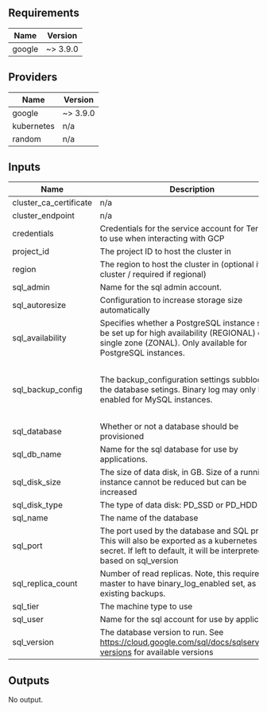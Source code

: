 ## Requirements

| Name | Version |
|------|---------|
| google | ~> 3.9.0 |

## Providers

| Name | Version |
|------|---------|
| google | ~> 3.9.0 |
| kubernetes | n/a |
| random | n/a |

## Inputs

| Name | Description | Type | Default | Required |
|------|-------------|------|---------|:--------:|
| cluster\_ca\_certificate | n/a | `any` | n/a | yes |
| cluster\_endpoint | n/a | `any` | n/a | yes |
| credentials | Credentials for the service account for Terraform to use when interacting with GCP | `string` | n/a | yes |
| project\_id | The project ID to host the cluster in | `string` | n/a | yes |
| region | The region to host the cluster in (optional if zonal cluster / required if regional) | `string` | `"europe-west1"` | no |
| sql\_admin | Name for the sql admin account. | `string` | `"admin"` | no |
| sql\_autoresize | Configuration to increase storage size automatically | `bool` | `true` | no |
| sql\_availability | Specifies whether a PostgreSQL instance should be set up for high availability (REGIONAL) or single zone (ZONAL). Only available for PostgreSQL instances. | `string` | `"ZONAL"` | no |
| sql\_backup\_config | The backup\_configuration settings subblock for the database setings. Binary log may only be enabled for MySQL instances. | <pre>object({<br>    binary_log_enabled = bool<br>    enabled            = bool<br>    start_time         = string<br>  })</pre> | <pre>{<br>  "binary_log_enabled": null,<br>  "enabled": false,<br>  "start_time": null<br>}</pre> | no |
| sql\_database | Whether or not a database should be provisioned | `bool` | `false` | no |
| sql\_db\_name | Name for the sql database for use by applications. | `string` | `"default_db_name"` | no |
| sql\_disk\_size | The size of data disk, in GB. Size of a running instance cannot be reduced but can be increased | `number` | `10` | no |
| sql\_disk\_type | The type of data disk: PD\_SSD or PD\_HDD | `string` | `"PD_SSD"` | no |
| sql\_name | The name of the database | `string` | `"terraform-db"` | no |
| sql\_port | The port used by the database and SQL proxy. This will also be exported as a kubernetes secret. If left to default, it will be interpreted based on sql\_version | `number` | `0` | no |
| sql\_replica\_count | Number of read replicas. Note, this requires the master to have binary\_log\_enabled set, as well as existing backups. | `number` | `0` | no |
| sql\_tier | The machine type to use | `string` | `"db-f1-micro"` | no |
| sql\_user | Name for the sql account for use by applications. | `string` | `"appuser"` | no |
| sql\_version | The database version to run. See https://cloud.google.com/sql/docs/sqlserver/db-versions for available versions | `string` | `"POSTGRES_11"` | no |

## Outputs

No output.

